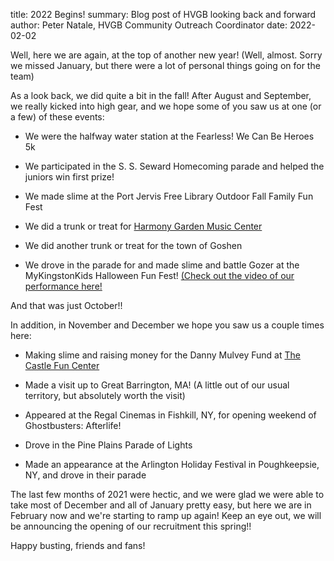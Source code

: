 title: 2022 Begins! 
summary: Blog post of HVGB looking back and forward
author: Peter Natale, HVGB Community Outreach Coordinator
date: 2022-02-02

Well, here we are again, at the top of another new year! (Well, almost. Sorry we missed January, but there were a lot of personal things going on for the team)

As a look back, we did quite a bit in the fall! After August and September, we really kicked into high gear, and we hope some of you saw us at one (or a few) of these events:

* We were the halfway water station at the Fearless! We Can Be Heroes 5k

* We participated in the S. S. Seward Homecoming parade and helped the juniors win first prize!

* We made slime at the Port Jervis Free Library Outdoor Fall Family Fun Fest

<ul><li><p>We did a trunk or treat for <a href="https://www.harmonygardenmusic.com" target="_blank" style="display:inline">Harmony Garden Music Center</a></p></li>

<li><p> We did another trunk or treat for the town of Goshen</p></li>

<li><p>We drove in the parade for and made slime and battle Gozer at the MyKingstonKids Halloween Fun Fest! <a href="https://www.youtube.com/watch?v=gnbZMUEzJU8" target="_blank" style="display:inline">(Check out the video of our performance here!</a></p></li></ul>

And that was just October!!

In addition, in November and December we hope you saw us a couple times here:

<ul><li><p>Making slime and raising money for the Danny Mulvey Fund at <a href="https://thecastlefuncenter.com" target="_blank" style="display:inline">The Castle Fun Center</a></p></li></ul>

* Made a visit up to Great Barrington, MA! (A little out of our usual territory, but absolutely worth the visit)

* Appeared at the Regal Cinemas in Fishkill, NY, for opening weekend of Ghostbusters: Afterlife!

* Drove in the Pine Plains Parade of Lights

* Made an appearance at the Arlington Holiday Festival in Poughkeepsie, NY, and drove in their parade

The last few months of 2021 were hectic, and we were glad we were able to take most of December and all of January pretty easy, but here we are in February now and we're starting to ramp up again! Keep an eye out, we will be announcing the opening of our recruitment this spring!!

Happy busting, friends and fans!
